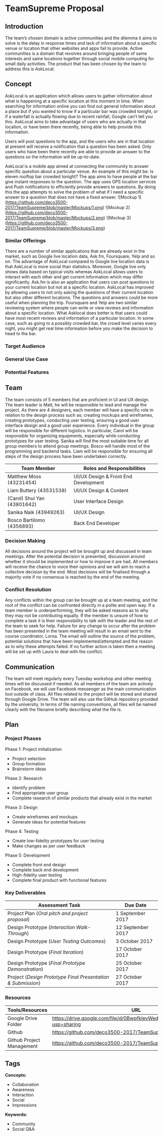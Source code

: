 # TeamSupreme Proposal 
## Introduction
The team’s chosen domain is active communities and the dilemma it aims to solve is the delay in response times and lack of information about a specific venue or location that other websites and apps fail to provide. Active communities is a domain that revolves around bringing people of same interests and same locations together through social mobile computing for small daily activities. The product that has been chosen by the team to address this is AskLocal. 

## Concept
AskLocal is an application which allows users to gather information about what is happening at a specific location at this moment in time. When searching for information online you can find out general information about a place but if you wanted to know if a particular bar was crowded tonight, or if a waterfall is actually flowing due to recent rainfall, Google can’t tell you this. AskLocal aims to take advantage of users who are actually in that location, or have been there recently, being able to help provide this information. 

Users will post questions to the app, and the users who are in that location at present will receive a notification that a question has been asked. Only users who have been there recently are able to provide an answer to the questions so the information will be up-to-date. 

AskLocal is a mobile app aimed at connecting the community to answer specific question about a particular venue. An example of this might be: Is eleven rooftop bar crowded tonight? The app aims to have people at the bar give instant responses to the question.  The app uses GPS location services and Push notifications to efficiently provide answers to questions. By doing this the app attempts to solve the problem of what if I need a specific answer  to a question that does not have a fixed answer.
![Mockup 1]
(https://github.com/deco3500-2017/TeamSupreme/blob/master/Mockups/1.png)
![Mockup 2]
(https://github.com/deco3500-2017/TeamSupreme/blob/master/Mockups/2.png)
![Mockup 3]
(https://github.com/deco3500-2017/TeamSupreme/blob/master/Mockups/3.png)

### Similar Offerings
There are a number of similar applications that are already exist in the market, such as Google live location data, Ask.fm, Foursquare, Yelp and so on. The advantage of AskLocal compared to Google live location data is that AskLocal is more social than statistics. Moreover, Google live only shows data based on typical visits whereas AskLocal allows users to interact with each other and get current information which may differ significantly. Ask.fm is also an application that users can post questions to your current location but not at a specific location. AskLocal has improved by allowing users to not only asking the questions of their current location but also other different locations. The questions and answers could be more useful when planning the trip. Foursquare and Yelp are two similar reviewing system where people can write or view reviews and information about a specific location. What Asklocal does better is that users could have most recent reviews and information of a particular location. In some case, such as going to a possibly crowded bar, the crowd level varies every night, you might get real time information before you make the decision to head to the bar.

### Target Audience
### General Use Case
### Potential Features
## Team
The team consists of 5 members that are proficient in UI and UX design. The team leader is Matt, he will be responsible to lead and manage the project. As there are 4 designers, each member will have a specific role in relation to the design process such as; creating mockups and wireframes, creating prototypes, conducting user testing, ensuring a good user interface design and a good user experience. Every individual in the group will be responsible for different logistics. In particular, Carol will be responsible for organizing equipments, especially while conducting prototypes for user testing. Sanika will find the most suitable time for all group members to attend group meetings. Bosco will handle most of the programming and backend tasks. Liam will be responsible for ensuring all steps of the design process have been undertaken correctly. 

Team Member | Roles and Responsibilities
------------|--------------
Matthew Moss (43231454) | UI/UX Design & Front End Development
Liam Buttery (43531538) | UI/UX Design & Content
(Carol) Shui Yan (43801642) | User Interface Design
Sanika Naik (43949263) | UI/UX Design
Bosco Bartilomo (4356893) | Back End Developer

### Decision Making
All decisions around the project will be brought up and discussed in team meetings. After the potential decision is presented, discussion around whether it should be implemented or how to improve it are had. All members will receive the chance to voice their opinions and we will aim to reach a collective decision by the end. Most decisions will be finalised through a majority vote if no consensus is reached by the end of the meeting. 
### Conflict Resolution
Any conflicts within the group can be brought up at a team meeting, and the root of the conflict can be confronted directly in a polite and open way. If a team member is underperforming, they will be asked reasons as to why they may not be contributing equally. If the member is unsure of how to complete a task it is their responsibility to talk with the leader and the rest of the team to seek for help. Failure for any change to occur after the problem has been presented in the team meeting will result in an email sent to the course coordinator, Lorna. The email will outline the source of the problem, potential solutions that have been implemented/attempted and the reason as to why these attempts failed. If no further action is taken then a meeting will be set up with Laura to deal with the conflict.

## Communication
The team will meet regularly every Tuesday workshop and other meeting times will be discussed if needed. As all members of the team are actively on Facebook, we will use Facebook messenger as the main communication tool outside of class. All files related to the project will be stored and shared through Google Drive. The team will also use the GitHub repository provided by the university. In terms of file naming conventions, all files will be named clearly with the filename briefly describing what the file is. 

## Plan
### Project Phases
Phase 1: Project initialization
- Project selection
- Group formation
- Brainstorm ideas

Phase 2: Research
- Identify problem
- Find appropriate user group
- Complete research of similar products that already exist in the market

Phase 3: Design
- Create wireframes and mockups
- Generate ideas for potential features 

Phase 4: Testing
- Create low-fidelity prototypes for user testing
- Make changes as per user feedback

Phase 5: Development 
- Complete front end design
- Complete back end development 
- High-fidelity user testing
- Complete final product with functional features

### Key Deliverables
Assessment Task | Due Date
----------------|------------------
Project Plan (*Oral pitch and project proposal*) | 1 September 2017
Design Prototype (*Interaction Walk-Through*) | 12 September 2017 
Design Prototype (*User Testing Outcomes*) | 3 October 2017
Design Prototype (*Final Iteration*) | 17 October 2017
Design Prototype (*Final Prototype Demonstration*) | 25 October 2017
Project (*Design Prototype Final Presentation & Submission*) | 27 October 2017

### Resources
Tools/Resources | URL
----------------|------------------
Google Drive Folder | https://drive.google.com/file/d/0BwpfkIevWed0VjVFTGZMaE1xRjA/view?usp=sharing
Github | https://github.com/deco3500-2017/TeamSupreme 
Github Project Management | https://github.com/deco3500-2017/TeamSupreme/projects/1
## Tags
**Concepts:**
- Collaboration
- Awareness
- Interaction
- Social 
- Impressions

**Keywords:**
- Community
- Social Q&A


